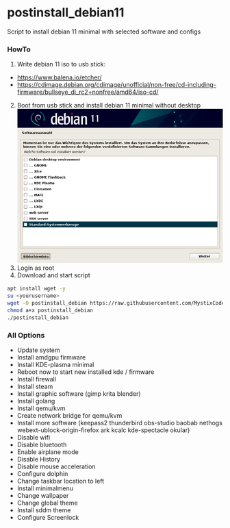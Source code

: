 # postinstall_debian11
Script to install debian 11 minimal with selected software and configs

### HowTo

 1. Write debian 11 iso to usb stick:
 - https://www.balena.io/etcher/
 - https://cdimage.debian.org/cdimage/unofficial/non-free/cd-including-firmware/bullseye_di_rc2+nonfree/amd64/iso-cd/
 2. Boot from usb stick and install debian 11 minimal without desktop
   ![](/img/minimal.png)
 3. Login as root
 4. Download and start script
```bash
apt install wget -y
su <yourusername>
wget -O postinstall_debian https://raw.githubusercontent.com/MystixCode/postinstall_debian11/main/postinstall_debian
chmod a+x postinstall_debian
./postinstall_debian
```

### All Options

 - Update system
 - Install amdgpu firmware
 - Install KDE-plasma minimal
 - Reboot now to start new installed kde / firmware
 - Install firewall
 - Install steam
 - Install graphic software (gimp krita blender)
 - Install golang
 - Install qemu/kvm
 - Create network bridge for qemu/kvm
 - Install more software (keepass2 thunderbird obs-studio baobab nethogs webext-ublock-origin-firefox ark kcalc kde-spectacle okular)
 - Disable wifi
 - Disable bluetooth 
 - Enable airplane mode
 - Disable History
 - Disable mouse acceleration
 - Configure dolphin
 - Change taskbar location to left
 - Install minimalmenu
 - Change wallpaper
 - Change global theme
 - Install sddm theme
 - Configure Screenlock

